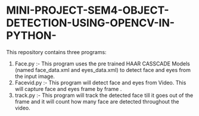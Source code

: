 # MINI-PROJECT-SEM4-OBJECT-DETECTION-USING-OPENCV-IN-PYTHON-
This repository contains three programs:
 1. Face.py :-  This program uses the pre trained HAAR CASSCADE Models (named face_data.xml and eyes_data.xml) to detect face and eyes from the input image.
 2. Facevid.py :- This program will detect face and eyes from Video. This will capture face and eyes frame by frame .
 3. track.py :- This program will track the detected face till it goes out of the frame and it will count how many face are detected throughout the video.
